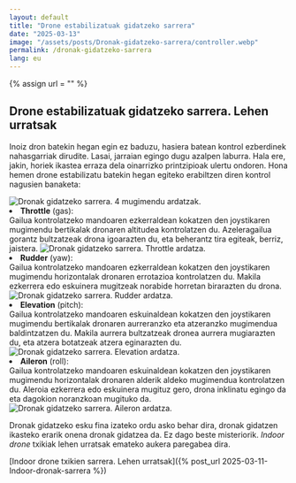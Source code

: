 ```yaml
---
layout: default
title: "Drone estabilizatuak gidatzeko sarrera"
date: "2025-03-13"
image: "/assets/posts/Dronak-gidatzeko-sarrera/controller.webp"
permalink: /dronak-gidatzeko-sarrera
lang: eu
---
```


{% assign url = "" %}


<h2 class="project-tagline">Drone estabilizatuak gidatzeko sarrera. Lehen urratsak</h2>

Inoiz dron batekin hegan egin ez baduzu, hasiera batean kontrol ezberdinek nahasgarriak dirudite. Lasai, jarraian egingo dugu azalpen laburra. Hala ere, jakin, horiek ikastea erraza dela oinarrizko printzipioak ulertu ondoren. Hona hemen drone estabilizatu batekin hegan egiteko erabiltzen diren kontrol nagusien banaketa:

<img class="product-image-middle" src="{{base.url}}/assets/posts/Dronak-gidatzeko-sarrera/4ardatzak.png" alt="Dronak gidatzeko sarrera. 4 mugimendu ardatzak." />

<li> <b>Throttle</b> (gas): </li>
Gailua kontrolatzeko mandoaren ezkerraldean kokatzen den joystikaren mugimendu bertikalak dronaren altitudea kontrolatzen du. Azeleragailua gorantz bultzatzeak drona igoarazten du, eta beherantz tira egiteak, berriz, jaistera.

<img class="product-image-left" style="float:none" src="{{base.url}}/assets/posts/Dronak-gidatzeko-sarrera/Throttle.png" alt="Dronak gidatzeko sarrera. Throttle ardatza." />

<li> <b>Rudder</b> (yaw): </li>
Gailua kontrolatzeko mandoaren ezkerraldean kokatzen den joystikaren mugimendu horizontalak dronaren errotazioa kontrolatzen du. Makila ezkerrera edo eskuinera mugitzeak norabide horretan birarazten du drona.

<img class="product-image-left" style="float:none" src="{{base.url}}/assets/posts/Dronak-gidatzeko-sarrera/Rudder.png" alt="Dronak gidatzeko sarrera. Rudder ardatza." />

<li> <b>Elevation</b> (pitch): </li>
Gailua kontrolatzeko mandoaren eskuinaldean kokatzen den joystikaren mugimendu bertikalak dronaren aurreranzko eta atzeranzko mugimendua baldintzatzen du. Makila aurrera bultzatzeak dronea aurrera mugiarazten du, eta atzera botatzeak atzera eginarazten du.

<img class="product-image-left" style="float:none" src="{{base.url}}/assets/posts/Dronak-gidatzeko-sarrera/Elevation.png" alt="Dronak gidatzeko sarrera. Elevation ardatza." />

<li> <b>Aileron</b> (roll): </li>
Gailua kontrolatzeko mandoaren eskuinaldean kokatzen den joystikaren mugimendu horizontalak dronaren alderik aldeko mugimendua kontrolatzen du. Aleroia ezkerrera edo eskuinera mugituz gero, drona inklinatu egingo da eta dagokion noranzkoan mugituko da.

<img class="product-image-left" style="float:none" src="{{base.url}}/assets/posts/Dronak-gidatzeko-sarrera/Aileron.png" alt="Dronak gidatzeko sarrera. Aileron ardatza." />


Dronak gidatzeko esku fina izateko ordu asko behar dira, dronak gidatzen ikasteko erarik onena dronak gidatzea da. Ez dago beste misteriorik. <i>Indoor drone</i> txikiak lehen urratsak emateko aukera paregabea dira.

[Indoor drone txikien sarrera. Lehen urratsak]({% post_url 2025-03-11-Indoor-dronak-sarrera %})




